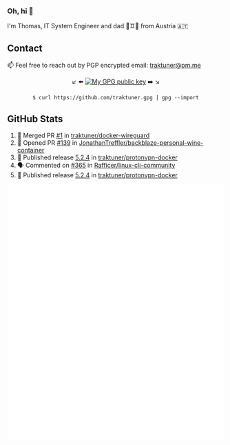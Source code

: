 ### Oh, hi 👋

I'm Thomas, IT System Engineer and dad 👶♊️👶 from Austria 🇦🇹

<!--
**traktuner/traktuner** is a ✨ _special_ ✨ repository because its `README.md` (this file) appears on your GitHub profile.

Here are some ideas to get you started:

- 🔭 I’m currently working on ...
- 🌱 I’m currently learning ...
- 👯 I’m looking to collaborate on ...
- 🤔 I’m looking for help with ...
- 💬 Ask me about ...
- 📫 How to reach me: ...
- 😄 Pronouns: ...
- ⚡ Fun fact: ...
-->

## Contact
📫 Feel free to reach out by PGP encrypted email:
traktuner@pm.me

<div align="center" markdown="1">

↙️ ⬅️ [![My GPG public key](https://img.shields.io/badge/PGP%20public%20key-6D4AFF?style=for-the-badge)](https://github.com/traktuner.gpg) ➡️ ↘️

```shell
$ curl https://github.com/traktuner.gpg | gpg --import
```

</div>

## GitHub Stats
<!--START_SECTION:activity-->
1. 🎉 Merged PR [#1](https://github.com/traktuner/docker-wireguard/pull/1) in [traktuner/docker-wireguard](https://github.com/traktuner/docker-wireguard)
2. 💪 Opened PR [#139](https://github.com/JonathanTreffler/backblaze-personal-wine-container/pull/139) in [JonathanTreffler/backblaze-personal-wine-container](https://github.com/JonathanTreffler/backblaze-personal-wine-container)
3. 🚀 Published release [5.2.4](https://github.com/traktuner/protonvpn-docker/releases/tag/5.2.4) in [traktuner/protonvpn-docker](https://github.com/traktuner/protonvpn-docker)
4. 🗣 Commented on [#365](https://github.com/Rafficer/linux-cli-community/issues/365#issuecomment-2003197437) in [Rafficer/linux-cli-community](https://github.com/Rafficer/linux-cli-community)
5. 🚀 Published release [5.2.4](https://github.com/traktuner/protonvpn-docker/releases/tag/5.2.4) in [traktuner/protonvpn-docker](https://github.com/traktuner/protonvpn-docker)
<!--END_SECTION:activity-->

![](https://github.com/traktuner/traktuner/blob/master/generated/overview.svg)
![](https://github.com/traktuner/traktuner/blob/master/generated/languages.svg)
